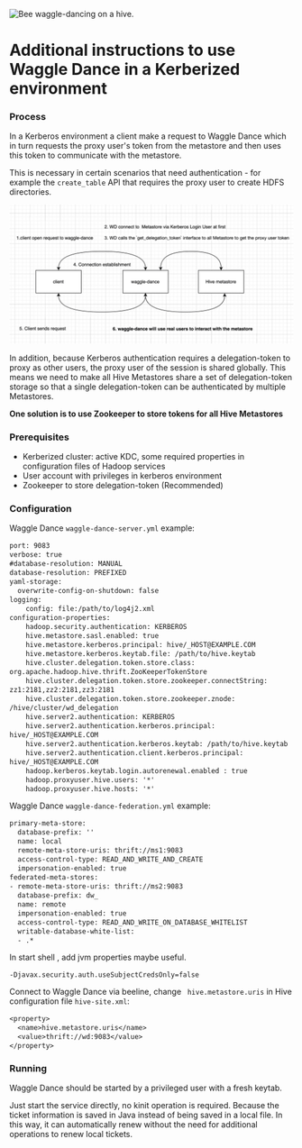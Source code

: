 ![Bee waggle-dancing on a hive.](logo.png "Federating Hive Meta Stores.")

# Additional instructions to use Waggle Dance in a Kerberized environment


### Process

In a Kerberos environment a client make a request to Waggle Dance which in turn requests the proxy user's token from the metastore and then uses this token to communicate with the metastore.

This is necessary in certain scenarios that need authentication - for example the `create_table` API that requires the proxy user to create HDFS directories.

![Kerberos Process.](kerberos-process.png "Kerberos Process")

In addition, because Kerberos authentication requires a delegation-token to proxy as other users, the proxy user of the session is shared globally. This means we need to make all Hive Metastores share a set of delegation-token storage so that a single delegation-token can be authenticated by multiple Metastores.

**One solution is to use Zookeeper to store tokens for all Hive Metastores**

### Prerequisites

* Kerberized cluster:
  active KDC,
  some required properties in configuration files of Hadoop services
* User account with privileges in kerberos environment
* Zookeeper to store delegation-token (Recommended)

### Configuration
Waggle Dance `waggle-dance-server.yml` example:

```
port: 9083
verbose: true
#database-resolution: MANUAL
database-resolution: PREFIXED
yaml-storage:
  overwrite-config-on-shutdown: false
logging:
    config: file:/path/to/log4j2.xml
configuration-properties:
    hadoop.security.authentication: KERBEROS
    hive.metastore.sasl.enabled: true
    hive.metastore.kerberos.principal: hive/_HOST@EXAMPLE.COM
    hive.metastore.kerberos.keytab.file: /path/to/hive.keytab
    hive.cluster.delegation.token.store.class: org.apache.hadoop.hive.thrift.ZooKeeperTokenStore
    hive.cluster.delegation.token.store.zookeeper.connectString: zz1:2181,zz2:2181,zz3:2181
    hive.cluster.delegation.token.store.zookeeper.znode: /hive/cluster/wd_delegation
    hive.server2.authentication: KERBEROS
    hive.server2.authentication.kerberos.principal: hive/_HOST@EXAMPLE.COM
    hive.server2.authentication.kerberos.keytab: /path/to/hive.keytab
    hive.server2.authentication.client.kerberos.principal: hive/_HOST@EXAMPLE.COM
    hadoop.kerberos.keytab.login.autorenewal.enabled : true
    hadoop.proxyuser.hive.users: '*'
    hadoop.proxyuser.hive.hosts: '*'
```

Waggle Dance `waggle-dance-federation.yml` example:
```
primary-meta-store:
  database-prefix: ''
  name: local
  remote-meta-store-uris: thrift://ms1:9083
  access-control-type: READ_AND_WRITE_AND_CREATE
  impersonation-enabled: true
federated-meta-stores:
- remote-meta-store-uris: thrift://ms2:9083
  database-prefix: dw_
  name: remote
  impersonation-enabled: true
  access-control-type: READ_AND_WRITE_ON_DATABASE_WHITELIST
  writable-database-white-list:
  - .*
```

In start shell , add jvm properties maybe useful.
```
-Djavax.security.auth.useSubjectCredsOnly=false
```

Connect to Waggle Dance via beeline, change ` hive.metastore.uris` in Hive configuration file `hive-site.xml`:
```
<property>
  <name>hive.metastore.uris</name>
  <value>thrift://wd:9083</value>
</property>
```

### Running

Waggle Dance should be started by a privileged user with a fresh keytab.

Just start the service directly, no kinit operation is required. 
Because the ticket information is saved in Java instead of being saved in a local file.
In this way, it can automatically renew without the need for additional operations to renew local tickets.

